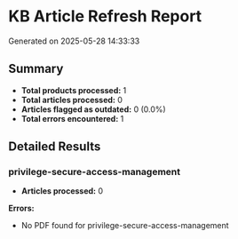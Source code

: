 # KB Article Refresh Report

Generated on 2025-05-28 14:33:33

## Summary

- **Total products processed:** 1
- **Total articles processed:** 0
- **Articles flagged as outdated:** 0 (0.0%)
- **Total errors encountered:** 1

## Detailed Results

### privilege-secure-access-management
- **Articles processed:** 0

**Errors:**
- No PDF found for privilege-secure-access-management

